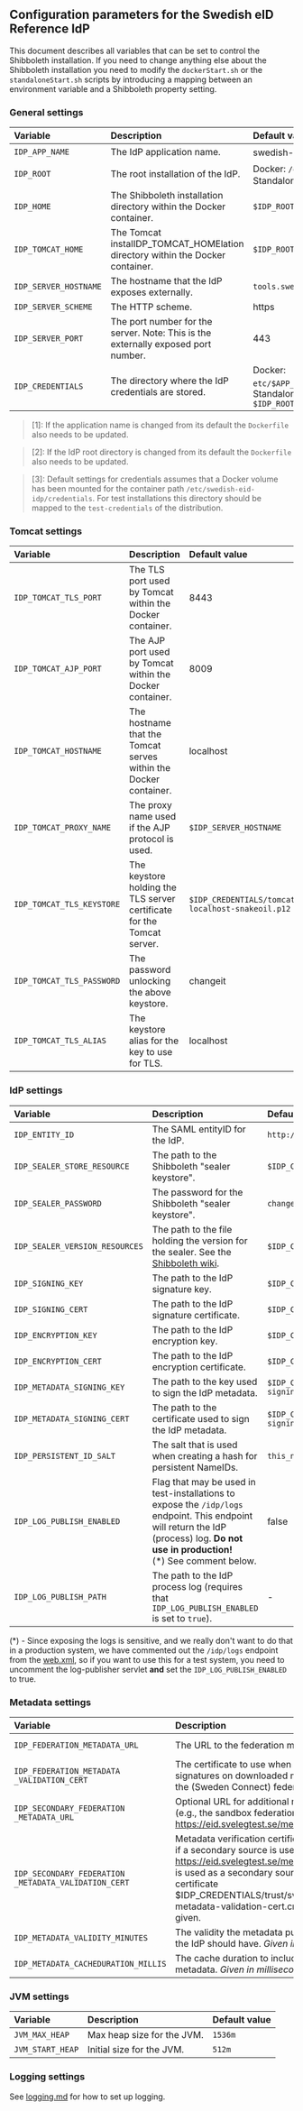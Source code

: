 
## Configuration parameters for the Swedish eID Reference IdP

This document describes all variables that can be set to control the Shibboleth installation. If you need to change anything else about the Shibboleth installation you need to modify the `dockerStart.sh` or the `standaloneStart.sh` scripts by introducing a mapping between an environment variable and a Shibboleth property setting.


### General settings

| Variable | Description | Default value |
| :--- | :--- | :--- |
| `IDP_APP_NAME` | The IdP application name. | swedish-eid-idp<sup>1</sup> |
| `IDP_ROOT` | The root installation of the IdP. | Docker: `/opt/$APP_NAME`<sup>2</sup><br />Standalone: - |
| `IDP_HOME` | The Shibboleth installation directory within the Docker container. | `$IDP_ROOT/shibboleth` |
| `IDP_TOMCAT_HOME` | The Tomcat instalIDP_TOMCAT_HOMElation directory within the Docker container. | `$IDP_ROOT/tomcat` |
| `IDP_SERVER_HOSTNAME` | The hostname that the IdP exposes externally. | `tools.swedenconnect.se` |
| `IDP_SERVER_SCHEME` | The HTTP scheme. | https |
| `IDP_SERVER_PORT` | The port number for the server. Note: This is the externally exposed port number. | 443 |
| `IDP_CREDENTIALS` | The directory where the IdP credentials are stored. | Docker: `etc/$APP_NAME/credentials`<sup>3</sup><br />Standalone: `$IDP_ROOT/test-credentials` |

> \[1\]: If the application name is changed from its default the `Dockerfile` also needs to be updated.

> \[2\]: If the IdP root directory is changed from its default the `Dockerfile` also needs to be updated.

> \[3\]: Default settings for credentials assumes that a Docker volume has been mounted for the container path `/etc/swedish-eid-idp/credentials`. For test installations this directory should be mapped to the `test-credentials` of the distribution.


### Tomcat settings

| Variable | Description | Default value |
| :--- | :--- | :--- |
| `IDP_TOMCAT_TLS_PORT` | The TLS port used by Tomcat within the Docker container. | 8443 |
| `IDP_TOMCAT_AJP_PORT` | The AJP port used by Tomcat within the Docker container. | 8009 |
| `IDP_TOMCAT_HOSTNAME` | The hostname that the Tomcat serves within the Docker container. | localhost | 
| `IDP_TOMCAT_PROXY_NAME` | The proxy name used if the AJP protocol is used. | `$IDP_SERVER_HOSTNAME` |
| `IDP_TOMCAT_TLS_KEYSTORE` | The keystore holding the TLS server certificate for the Tomcat server. | `$IDP_CREDENTIALS/tomcat/`<br />`localhost-snakeoil.p12` |
| `IDP_TOMCAT_TLS_PASSWORD` | The password unlocking the above keystore. | changeit |
| `IDP_TOMCAT_TLS_ALIAS` | The keystore alias for the key to use for TLS. | localhost |


### IdP settings

| Variable | Description | Default value |
| :--- | :--- | :--- |
| `IDP_ENTITY_ID` | The SAML entityID for the IdP. | `http://${IDP_SERVER_HOSTNAME}/refidp` |
| `IDP_SEALER_STORE_RESOURCE` | The path to the Shibboleth "sealer keystore". | `$IDP_CREDENTIALS/sealer.jks` |
| `IDP_SEALER_PASSWORD` | The password for the Shibboleth "sealer keystore". | `changeme` |
| `IDP_SEALER_VERSION_RESOURCES` | The path to the file holding the version for the sealer. See the [Shibboleth wiki](https://wiki.shibboleth.net/confluence/display/IDP30/SecretKeyManagement). | `$IDP_CREDENTIALS/sealer.kver` |
| `IDP_SIGNING_KEY` | The path to the IdP signature key. | `$IDP_CREDENTIALS/idp-signing.key` |
| `IDP_SIGNING_CERT` | The path to the IdP signature certificate. | `$IDP_CREDENTIALS/idp-signing.crt` |
| `IDP_ENCRYPTION_KEY` | The path to the IdP encryption key. | `$IDP_CREDENTIALS/idp-encryption.key` |
| `IDP_ENCRYPTION_CERT` | The path to the IdP encryption certificate. | `$IDP_CREDENTIALS/idp-encryption.crt` |
| `IDP_METADATA_SIGNING_KEY` | The path to the key used to sign the IdP metadata. | `$IDP_CREDENTIALS/metadata-signing.key` |
| `IDP_METADATA_SIGNING_CERT` | The path to the certificate used to sign the IdP metadata. | `$IDP_CREDENTIALS/metadata-signing.crt` |
| `IDP_PERSISTENT_ID_SALT` | The salt that is used when creating a hash for persistent NameIDs. | `this_needs_to_be_supplied` |
| `IDP_LOG_PUBLISH_ENABLED` | Flag that may be used in test-installations to expose the `/idp/logs` endpoint. This endpoint will return the IdP (process) log. **Do not use in production!** <br/>(\*) See comment below. | false |
| `IDP_LOG_PUBLISH_PATH` | The path to the IdP process log (requires that `IDP_LOG_PUBLISH_ENABLED` is set to `true`). | - |

(\*) - Since exposing the logs is sensitive, and we really don't want to do that in a production system, we have commented out the `/idp/logs` endpoint from the [web.xml](https://github.com/litsec/swedish-eid-shibboleth-base/blob/master/idp/src/main/webapp/WEB-INF/web.xml), so if you want to use this for a test system, you need to uncomment the log-publisher servlet **and** set the `IDP_LOG_PUBLISH_ENABLED` to true.


### Metadata settings

| Variable | Description | Default value |
| :--- | :--- | :--- |
| `IDP_FEDERATION_METADATA_URL` | The URL to the federation metadata. | QA metadata for Sweden Connect `https://qa.md.swedenconnect.se/entities` |
| `IDP_FEDERATION_METADATA`<br/>`_VALIDATION_CERT` | The certificate to use when verifying signatures on downloaded metadata for the (Sweden Connect) federation. | `$IDP_CREDENTIALS/trust/`<br />`sc-qa-metadata-validation-cert.crt` |
| `IDP_SECONDARY_FEDERATION`<br />`_METADATA_URL` | Optional URL for additional metadata (e.g., the sandbox federation: https://eid.svelegtest.se/metadata/feed) | - |
| `IDP_SECONDARY_FEDERATION`<br />`_METADATA_VALIDATION_CERT` | Metadata verification certificate needed if a secondary source is used. If the https://eid.svelegtest.se/metadata/feed is used as a secondary source, the certificate $IDP_CREDENTIALS/trust/sveleg-metadata-validation-cert.crt should be given. | - |
| `IDP_METADATA_VALIDITY_MINUTES` | The validity the metadata published by the IdP should have. *Given in minutes*. | 10800 (one week) |
| `IDP_METADATA_CACHEDURATION_MILLIS` | The cache duration to include in the IdP metadata. *Given in milliseconds* | 3600000 (1 hour) | 

### JVM settings

| Variable | Description | Default value |
| :--- | :--- | :--- |
| `JVM_MAX_HEAP` | Max heap size for the JVM. | `1536m` |
| `JVM_START_HEAP` | Initial size for the JVM. | `512m` |

### Logging settings

See [logging.md](logging.md) for how to set up logging.


